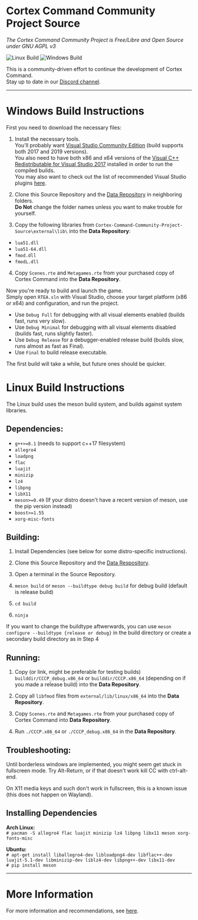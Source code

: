 # Cortex Command Community Project Source
*The Cortex Command Community Project is Free/Libre and Open Source under GNU AGPL v3*

![Linux Build](https://github.com/HeliumAnt/Cortex-Command-Community-Project-Source/actions/workflows/meson.yml/badge.svg)
![Windows Build](https://github.com/HeliumAnt/Cortex-Command-Community-Project-Source/actions/workflows/msbuild.yml/badge.svg)

This is a community-driven effort to continue the development of Cortex Command.  
Stay up to date in our [Discord channel](https://discord.gg/SdNnKJN).

***

# Windows Build Instructions
First you need to download the necessary files:

1. Install the necessary tools.  
You'll probably want [Visual Studio Community Edition](https://visualstudio.microsoft.com/downloads/) (build supports both 2017 and 2019 versions).  
You also need to have both x86 and x64 versions of the [Visual C++ Redistributable for Visual Studio 2017](https://support.microsoft.com/en-us/help/2977003/the-latest-supported-visual-c-downloads) installed in order to run the compiled builds.  
You may also want to check out the list of recommended Visual Studio plugins [here](https://github.com/cortex-command-community/Cortex-Command-Community-Project-Source/wiki/Information,-Recommended-Plugins-and-Useful-Links).

2. Clone this Source Repository and the [Data Repository](https://github.com/cortex-command-community/Cortex-Command-Community-Project-Data) in neighboring folders.  
**Do Not** change the folder names unless you want to make trouble for yourself.

3. Copy the following libraries from `Cortex-Command-Community-Project-Source\external\lib\` into the **Data Repository**:
* `lua51.dll`
* `lua51-64.dll`
* `fmod.dll`
* `fmodL.dll`

4. Copy `Scenes.rte` and `Metagames.rte` from your purchased copy of Cortex Command into the **Data Repository**.

Now you're ready to build and launch the game.  
Simply open `RTEA.sln` with Visual Studio, choose your target platform (x86 or x64) and configuration, and run the project.

* Use `Debug Full` for debugging with all visual elements enabled (builds fast, runs very slow).
* Use `Debug Minimal` for debugging with all visual elements disabled (builds fast, runs slightly faster).
* Use `Debug Release` for a debugger-enabled release build (builds slow, runs almost as fast as Final).
* Use `Final` to build release executable.

The first build will take a while, but future ones should be quicker.

# Linux Build Instructions
The Linux build uses the meson build system, and builds against system libraries.

## Dependencies:

* `g++>=8.1` (needs to support c++17 filesystem)
* `allegro4`
* `loadpng`
* `flac`
* `luajit`
* `minizip`
* `lz4`
* `libpng`
* `libX11`
* `meson>=0.49` (If your distro doesn't have a recent version of meson, use the pip version instead)
* `boost>=1.55`
* `xorg-misc-fonts`

## Building:

1. Install Dependencies (see below for some distro-specific instructions).

2. Clone this Source Repository and the [Data Respository](https://github.com/cortex-command-community/Cortex-Command-Community-Project-Data).

3. Open a terminal in the Source Repository.

4. `meson build` or `meson --buildtype debug build` for debug build (default is release build)

5. `cd build`

6. `ninja`

If you want to change the buildtype aftwerwards, you can use `meson configure --buildtype {release or debug}` in the build directory or create a secondary build directory as in Step 4


## Running:

1. Copy (or link, might be preferable for testing builds) `builddir/CCCP_debug.x86_64` or `builddir/CCCP.x86_64` (depending on if you made a release build) into the **Data Repository**.

2. Copy all `libfmod` files from `external/lib/linux/x86_64` into the **Data Repository**.

3. Copy `Scenes.rte` and `Metagames.rte` from your purchased copy of Cortex Command into **Data Repository**.

4. Run `./CCCP.x86_64` or `./CCCP_debug.x86_64` in the **Data Repository**.

## Troubleshooting:
Until borderless windows are implemented, you might seem get stuck in fullscreen mode.
Try Alt-Return, or if that doesn't work kill CC with ctrl-alt-end.

On X11 media keys and such don't work in fullscreen, this is a known issue (this does not happen on Wayland).

## Installing Dependencies

**Arch Linux:**  
`# pacman -S allegro4 flac luajit minizip lz4 libpng libx11 meson xorg-fonts-misc`

**Ubuntu:**  
`# apt-get install liballegro4-dev libloadpng4-dev libflac++-dev luajit-5.1-dev libminizip-dev liblz4-dev libpng++-dev libx11-dev`  
`# pip install meson`

***

# More Information

For more information and recommendations, see [here](https://github.com/cortex-command-community/Cortex-Command-Community-Project-Source/wiki/Information,-Recommended-Plugins-and-Useful-Links).
